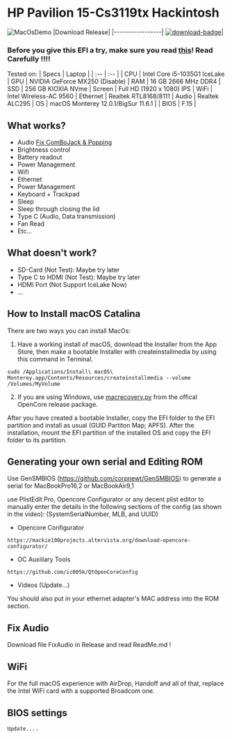 # HP Pavilion 15-Cs3119tx Hackintosh
![MacOsDemo](https://i.imgur.com/ZVLJObo.png)
|Download Release|
|-----------------|
[![download-badge](https://img.shields.io/badge/OpenCore-0.7.5-green.svg)](https://github.com/shivalkyra/Hp-Pavilion-15-cs3119tx-Hackintosh-OpenCore/releases/ "Download status")|

### Before you give this EFI a try, make sure you read [this](#Generating-your-own-serial-and-Editing-ROM)! Read Carefully !!!!

Tested on:
| Specs | Laptop |
| :-- | :-- |
| CPU | Intel Core i5-1035G1 IceLake
| GPU | NVIDIA GeForce MX250 (Disable)
| RAM | 16 GB 2666 MHz DDR4 
| SSD | 256 GB KIOXIA NVme
| Screen | Full HD (1920 x 1080) IPS
| WiFi | Intel Wireless-AC 9560
| Ethernet | Realtek RTL8168/8111
| Audio | Realtek ALC295
| OS | macOS Monterey 12.0.1/BigSur 11.6.1 |
| BIOS | F.15 |

## What works?
- Audio [Fix ComBoJack & Popping](#fix-audio)
- Brightness control
- Battery readout
- Power Management
- Wifi
- Ethernet
- Power Management
- Keyboard + Trackpad
- Sleep
- Sleep through closing the lid
- Type C (Audio, Data transmission)
- Fan Read
- Etc...
## What doesn't work?
- SD-Card (Not Test): Maybe try later
- Type C to HDMI (Not Test): Maybe try later
- HDMI Port (Not Support IceLake Now)
- ...
## How to Install macOS Catalina

There are two ways you can install MacOs:

1. Have a working install of macOS, download the Installer from the App Store, then make a bootable Installer with createinstallmedia by using this command in Terminal.
```
sudo /Applications/Install\ macOS\ Monterey.app/Contents/Resources/createinstallmedia --volume /Volumes/MyVolume
```
2. If you are using Windows, use [macrecovery.py](https://dortania.github.io/OpenCore-Install-Guide/installer-guide/winblows-install.html) from the offical OpenCore release package.

After you have created a bootable Installer, copy the EFI folder to the EFI partition and install as usual (GUID Partiton Map; APFS). After the installation, mount the EFI partition of the installed OS and copy the EFI folder to its partition.
## Generating your own serial and Editing ROM

Use GenSMBIOS (https://github.com/corpnewt/GenSMBIOS) to generate a serial for MacBookPro16,2 or MacBookAir9,1

use PlistEdit Pro, Opencore Configurator or any decent plist editor to manually enter the details in the following sections of the config (as shown in the video): (SystemSerialNumber, MLB, and UUID)
+ Opencore Configurator
```
https://mackie100projects.altervista.org/download-opencore-configurator/
```
+ OC Auxiliary Tools
```
https://github.com/ic005k/QtOpenCoreConfig
```
+ Videos (Update...)

You should also put in your ethernet adapter's MAC address into the ROM section.
## Fix Audio
Download file FixAudio in Release and read ReadMe.md !
## WiFi
 For the full macOS experience with AirDrop, Handoff and all of that, replace the Intel WiFi card with a supported Broadcom one.

## BIOS settings
    Update....

